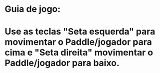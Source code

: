 # Guia de jogo:
# Use as teclas "Seta esquerda" para movimentar o Paddle/jogador para cima e "Seta direita" movimentar o Paddle/jogador para baixo.
